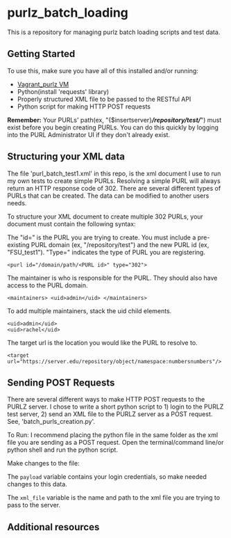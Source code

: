 # purlz_batch_loading
This is a repository for managing purlz batch loading scripts and test data.


## Getting Started

To use this, make sure you have all of this installed and/or running:
- [Vagrant_purlz VM](https://github.com/fsulib/vagrant_purlz)
- Python(install 'requests' library)
- Properly structured XML file to be passed to the RESTful API
- Python script for making HTTP POST requests

**Remember:** Your PURLs' path(ex, "{$insertserver}**_/repository/test/_**") must exist before you begin creating PURLs. You can do this quickly by logging into the PURL Administrator UI if they don't already exist.

## Structuring your XML data

The file 'purl_batch_test1.xml' in this repo, is the xml document I use to run my own tests to create simple PURLs. Resolving a simple PURL will always return an HTTP response code of 302. There are several different types of PURLs that can be created. The data can be modified to another users needs.

To structure your XML document to create multiple 302 PURLs, your document must contain the following syntax:

The "id=" is the PURL you are trying to create. You must include a pre-existing PURL domain (ex, "/repository/test") and the new PURL id (ex, "FSU_test1"). "Type=" indicates the type of PURL you are registering.

`<purl id="/domain/path/<PURL id>" type="302">`

The maintainer is who is responsible for the PURL. They should also have access to the PURL domain.

`<maintainers> <uid>admin</uid> </maintainers>`

To add multiple maintainers, stack the uid child elements.
```
<uid>admin</uid>
<uid>rachel</uid>
```

The target url is the location you would like the PURL to resolve to.

`<target url="https://server.edu/repository/object/namespace:numbersnumbers"/>`


## Sending POST Requests

There are several different ways to make HTTP POST requests to the PURLZ server. I chose to write a short python script to 1) login to the PURLZ test server, 2) send an XML file to the PURLZ server as a POST request. See, 'batch_purls_creation.py'.

To Run: I recommend placing the python file in the same folder as the xml file you are sending as a POST request. Open the terminal/command line/or python shell and run the python script.

Make changes to the file:

The `payload` variable contains your login credentials, so make needed changes to this data.

The `xml_file` variable is the name and path to the xml file you are trying to pass to the server.


## Additional resources
